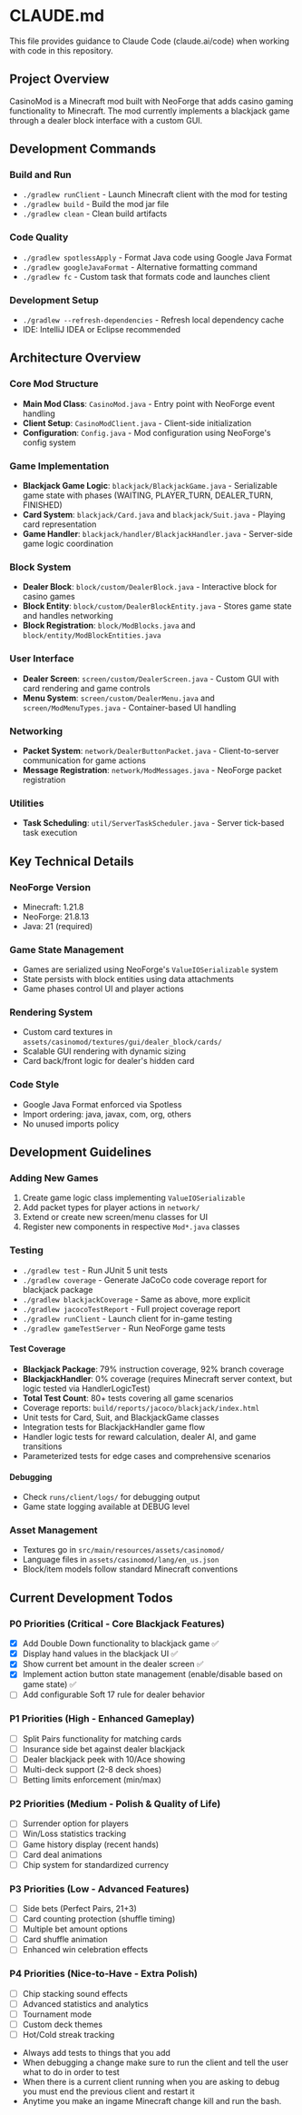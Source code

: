 # CLAUDE.md

This file provides guidance to Claude Code (claude.ai/code) when working with code in this repository.

## Project Overview

CasinoMod is a Minecraft mod built with NeoForge that adds casino gaming functionality to Minecraft. The mod currently implements a blackjack game through a dealer block interface with a custom GUI.

## Development Commands

### Build and Run
- `./gradlew runClient` - Launch Minecraft client with the mod for testing
- `./gradlew build` - Build the mod jar file
- `./gradlew clean` - Clean build artifacts

### Code Quality
- `./gradlew spotlessApply` - Format Java code using Google Java Format
- `./gradlew googleJavaFormat` - Alternative formatting command
- `./gradlew fc` - Custom task that formats code and launches client

### Development Setup
- `./gradlew --refresh-dependencies` - Refresh local dependency cache
- IDE: IntelliJ IDEA or Eclipse recommended

## Architecture Overview

### Core Mod Structure
- **Main Mod Class**: `CasinoMod.java` - Entry point with NeoForge event handling
- **Client Setup**: `CasinoModClient.java` - Client-side initialization
- **Configuration**: `Config.java` - Mod configuration using NeoForge's config system

### Game Implementation
- **Blackjack Game Logic**: `blackjack/BlackjackGame.java` - Serializable game state with phases (WAITING, PLAYER_TURN, DEALER_TURN, FINISHED)
- **Card System**: `blackjack/Card.java` and `blackjack/Suit.java` - Playing card representation
- **Game Handler**: `blackjack/handler/BlackjackHandler.java` - Server-side game logic coordination

### Block System
- **Dealer Block**: `block/custom/DealerBlock.java` - Interactive block for casino games
- **Block Entity**: `block/custom/DealerBlockEntity.java` - Stores game state and handles networking
- **Block Registration**: `block/ModBlocks.java` and `block/entity/ModBlockEntities.java`

### User Interface
- **Dealer Screen**: `screen/custom/DealerScreen.java` - Custom GUI with card rendering and game controls
- **Menu System**: `screen/custom/DealerMenu.java` and `screen/ModMenuTypes.java` - Container-based UI handling

### Networking
- **Packet System**: `network/DealerButtonPacket.java` - Client-to-server communication for game actions
- **Message Registration**: `network/ModMessages.java` - NeoForge packet registration

### Utilities
- **Task Scheduling**: `util/ServerTaskScheduler.java` - Server tick-based task execution

## Key Technical Details

### NeoForge Version
- Minecraft: 1.21.8
- NeoForge: 21.8.13
- Java: 21 (required)

### Game State Management
- Games are serialized using NeoForge's `ValueIOSerializable` system
- State persists with block entities using data attachments
- Game phases control UI and player actions

### Rendering System
- Custom card textures in `assets/casinomod/textures/gui/dealer_block/cards/`
- Scalable GUI rendering with dynamic sizing
- Card back/front logic for dealer's hidden card

### Code Style
- Google Java Format enforced via Spotless
- Import ordering: java, javax, com, org, others
- No unused imports policy

## Development Guidelines

### Adding New Games
1. Create game logic class implementing `ValueIOSerializable`
2. Add packet types for player actions in `network/`
3. Extend or create new screen/menu classes for UI
4. Register new components in respective `Mod*.java` classes

### Testing
- `./gradlew test` - Run JUnit 5 unit tests
- `./gradlew coverage` - Generate JaCoCo code coverage report for blackjack package
- `./gradlew blackjackCoverage` - Same as above, more explicit
- `./gradlew jacocoTestReport` - Full project coverage report
- `./gradlew runClient` - Launch client for in-game testing  
- `./gradlew gameTestServer` - Run NeoForge game tests

#### Test Coverage
- **Blackjack Package**: 79% instruction coverage, 92% branch coverage
- **BlackjackHandler**: 0% coverage (requires Minecraft server context, but logic tested via HandlerLogicTest)
- **Total Test Count**: 80+ tests covering all game scenarios
- Coverage reports: `build/reports/jacoco/blackjack/index.html`
- Unit tests for Card, Suit, and BlackjackGame classes
- Integration tests for BlackjackHandler game flow
- Handler logic tests for reward calculation, dealer AI, and game transitions
- Parameterized tests for edge cases and comprehensive scenarios

#### Debugging
- Check `runs/client/logs/` for debugging output
- Game state logging available at DEBUG level

### Asset Management
- Textures go in `src/main/resources/assets/casinomod/`
- Language files in `assets/casinomod/lang/en_us.json`
- Block/item models follow standard Minecraft conventions

## Current Development Todos

### P0 Priorities (Critical - Core Blackjack Features)
- [x] Add Double Down functionality to blackjack game ✅
- [x] Display hand values in the blackjack UI ✅
- [x] Show current bet amount in the dealer screen ✅
- [x] Implement action button state management (enable/disable based on game state) ✅
- [ ] Add configurable Soft 17 rule for dealer behavior

### P1 Priorities (High - Enhanced Gameplay)
- [ ] Split Pairs functionality for matching cards
- [ ] Insurance side bet against dealer blackjack
- [ ] Dealer blackjack peek with 10/Ace showing
- [ ] Multi-deck support (2-8 deck shoes)
- [ ] Betting limits enforcement (min/max)

### P2 Priorities (Medium - Polish & Quality of Life)
- [ ] Surrender option for players
- [ ] Win/Loss statistics tracking
- [ ] Game history display (recent hands)
- [ ] Card deal animations
- [ ] Chip system for standardized currency

### P3 Priorities (Low - Advanced Features)
- [ ] Side bets (Perfect Pairs, 21+3)
- [ ] Card counting protection (shuffle timing)
- [ ] Multiple bet amount options
- [ ] Card shuffle animation
- [ ] Enhanced win celebration effects

### P4 Priorities (Nice-to-Have - Extra Polish)
- [ ] Chip stacking sound effects
- [ ] Advanced statistics and analytics
- [ ] Tournament mode
- [ ] Custom deck themes
- [ ] Hot/Cold streak tracking
- Always add tests to things that you add
- When debugging a change make sure to run the client and tell the user what to do in order to test
- When there is a current client running when you are asking to debug you must end the previous client and restart it
- Anytime you make an ingame Minecraft change kill and run the bash.